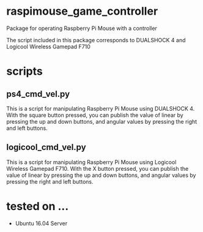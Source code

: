 # raspimouse_game_controller
Package for operating Raspberry Pi Mouse with a controller

The script included in this package corresponds to DUALSHOCK 4 and Logicool Wireless Gamepad F710

# scripts

## ps4_cmd_vel.py

This is a script for manipulating Raspberry Pi Mouse using DUALSHOCK 4. With the square button pressed, you can publish the value of linear by pressing the up and down buttons, and angular values by pressing the right and left buttons.

## logicool_cmd_vel.py

This is a script for manipulating Raspberry Pi Mouse using Logicool Wireless Gamepad F710. With the X button pressed, you can publish the value of linear by pressing the up and down buttons, and angular values by pressing the right and left buttons.

# tested on ...

* Ubuntu 16.04 Server
